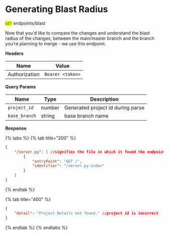 # Generating Blast Radius

<mark style="color:green;">`GET`</mark> endpoints/blast

Now that you'd like to compare the changes and understand the blast radius of the changes, between the main/master branch and the branch you're planning to merge - we use this endpoint.

**Headers**

| Name          | Value            |
| ------------- | ---------------- |
| Authorization | `Bearer <token>` |

**Query Params**

| Name          | Type   | Description                       |
| ------------- | ------ | --------------------------------- |
| `project_id`  | number | Generated project id during parse |
| `base_branch` | string | base branch name                  |

**Response**

{% tabs %}
{% tab title="200" %}
```json
{
    "/server.py": [ //signifies the file in which it found the endpoint
        {
            "entryPoint": "GET /",
            "identifier": "/server.py:index"
        }
    ]
}
```
{% endtab %}

{% tab title="400" %}
```json
{
    "detail": "Project Details not found." //project id is incorrect
}
```
{% endtab %}
{% endtabs %}
